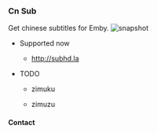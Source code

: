### Cn Sub

Get chinese subtitles for Emby.
![snapshot](https://github.com/yiyayiyayo/emby_cn_sub/blob/develop/CnSub/snapshots/snapshot.png?raw=true)

- Supported now
  
  - http://subhd.la

- TODO
  
  - zimuku
  
  - zimuzu

#### Contact


